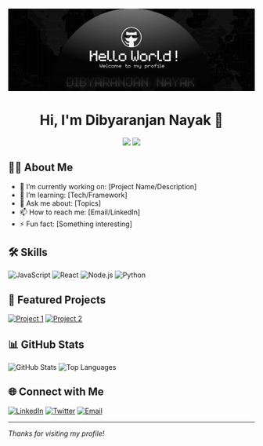 ![Header image](https://raw.githubusercontent.com/star-roy/star-roy/main/1755973379931.png)

<!-- Profile Header -->
<h1 align="center">Hi, I'm Dibyaranjan Nayak 👋</h1>
<p align="center">
  <img src="https://img.shields.io/github/followers/[your-username]?label=Follow&style=social" />
  <img src="https://img.shields.io/github/stars/[your-username]?style=social" />
</p>

<!-- About Section -->
## 👨‍💻 About Me

- 🔭 I’m currently working on: [Project Name/Description]
- 🌱 I’m learning: [Tech/Framework]
- 💬 Ask me about: [Topics]
- 📫 How to reach me: [Email/LinkedIn]
- ⚡ Fun fact: [Something interesting]

<!-- Skills Section -->
## 🛠️ Skills

![JavaScript](https://img.shields.io/badge/-JavaScript-black?style=flat-square&logo=javascript)
![React](https://img.shields.io/badge/-React-black?style=flat-square&logo=react)
![Node.js](https://img.shields.io/badge/-Node.js-black?style=flat-square&logo=node.js)
![Python](https://img.shields.io/badge/-Python-black?style=flat-square&logo=python)
<!-- Add more as needed -->

<!-- Pinned Projects -->
## 📌 Featured Projects

[![Project 1](https://github-readme-stats.vercel.app/api/pin/?username=[your-username]&repo=[repo-name])](https://github.com/[your-username]/[repo-name])
[![Project 2](https://github-readme-stats.vercel.app/api/pin/?username=[your-username]&repo=[repo-name])](https://github.com/[your-username]/[repo-name])
<!-- Add more as needed -->

<!-- GitHub Stats -->
## 📊 GitHub Stats

![GitHub Stats](https://github-readme-stats.vercel.app/api?username=[your-username]&show_icons=true&hide_title=true&count_private=true&theme=default)
![Top Languages](https://github-readme-stats.vercel.app/api/top-langs/?username=[your-username]&layout=compact)

<!-- Social Links -->
## 🌐 Connect with Me

[![LinkedIn](https://img.shields.io/badge/-LinkedIn-blue?style=flat-square&logo=linkedin)](https://linkedin.com/in/[your-linkedin])
[![Twitter](https://img.shields.io/badge/-Twitter-blue?style=flat-square&logo=twitter)](https://twitter.com/[your-twitter])
[![Email](https://img.shields.io/badge/-Email-black?style=flat-square&logo=gmail)](mailto:[your-email])

---

*Thanks for visiting my profile!*
